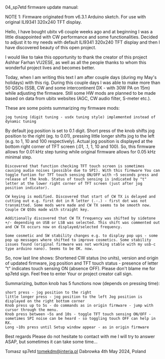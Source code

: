 04_sp7etd firmware update manual:

NOTE 1: Firmware originated from v6.3.1 Arduino sketch. For use with original ILI9341 320x240 TFT display.

Hello, I have bought ubitx v6 couple weeks ago and at beginning I was a little disappointed with CW performance and some functionalities. Decided to adjust it to my needs with default ILI9341 320x240 TFT display and then I have discovered beauty of this open project.

I would like to take this opportunity to thank the creator of this project Ashhar Farhan VU2ESE, as well as all the people thanks to whom this wonderful project lives and becomes better.

Today, when I am writing this text I am after couple days (during my May's holidays) with this rig. During this couple days I was able to make more than 50 QSOs (SSB, CW and some intercontinent DX - with 30W PA on 15m) while adjusting the firmware. Still some HW mods are planned to be made based on data from ubitx websites (AGC, CW audio filter, S-meter etc.).

These are some points summarizing my firmware mods:

    jog tuning (digit tuning - usdx tuning style) implemented instead of dynamic tuning

By default jog position is set to 0.1 digit. Short press of the knob shifts jog position to the right (eg. to 0.01), pressing little longer shifts jog to the left (e.g. to 1, 10 and 100 respectively). Actual jog position is displayed at the bottom right corner of TFT screen (.01, .1, 1, 10 and 100). So, this firmware allows for 0.01 kHz step tuning while original firmware allows for 0.05 kHz minimal step.

    Discovered that function checking TFT touch screen is sometimes causing audio noises (possible due to SPI). With this firmware You can toggle funtion for TFT touch sensing ON/OFF with ~5 seconds press and release of the knob. Status of touch sensing is indicated by "t" letter at the lower right corner of TFT screen (just after jog position indicator).

    CW keying is modified. Discovered that start of CW TX is delayed and cutting out e.g. first dot in R letter (.-.) - first dot was not transmitted. Some mods were made and CW TX seems to be smooth now. Couple CW QSOs made with straight key.

    Additionally discovered that CW TX frequency was shifted by sidetone +/- depending on USB or LSB was selected. This shift was commented out and CW TX occurs now on displayed/selected frequency.

    Some cosmetic and SW stability changes e.g. to display pop ups - some pop up messages where shifted to improve cosmetics. Some stability issues found (original firmware was not working stable with my usb-c type arduino nano). Seems to be OK. now.

So, now last line shows: Shortened CW status (no units), version and origin of updated firmware, jog position and TFT touch status - presence of letter "t" indicates touch sensing ON (absence OFF). Please don't blame me for sp7etd sign. Feel free to enter Your or project creator call sign.

Summarizing, button knob has 5 functions now (depends on pressing time):

    short press - jog position to the right
    little longer press - jog position to the left Jog position is displayed on the right bottom corner
    Knob press up to 5s - do commands as in origin firmware - jump with cursor through the menu.
    Knob press between ~5s and 10s - toggle TFT touch sensing ON/OFF - sometimes SPI noise can be heard - so toggling touch OFF can help in RX.
    Long ~10s press until Setup window appear - as in origin firmware

Best regards Please do not hesitate to contact with me I will try to answer ASAP, but sometimes it can take some time...

Tomasz sp7etd tomekdm@interia.pl Dabrowka 4th May 2024, Poland
